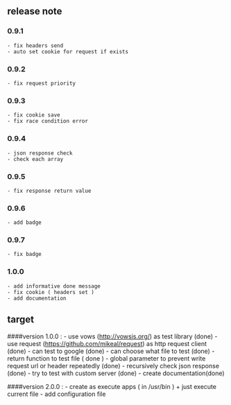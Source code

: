## release note

### 0.9.1
    - fix headers send
    - auto set cookie for request if exists
### 0.9.2
    - fix request priority
### 0.9.3
    - fix cookie save
    - fix race condition error
### 0.9.4
    - json response check
    - check each array
### 0.9.5
    - fix response return value
### 0.9.6
    - add badge
### 0.9.7
    - fix badge
### 1.0.0
    - add informative done message
    - fix cookie ( headers set )
    - add documentation

## target

####version 1.0.0 :
	- use vows (http://vowsjs.org/) as test library (done)
	- use request (https://github.com/mikeal/request) as http request client (done)
	- can test to google (done)
	- can choose what file to test (done)
	- return function to test file ( done )
    - global parameter to prevent write request url or header repeatedly (done)
    - recursively check json response (done)
	- try to test with custom server (done)
	- create documentation(done)

####version 2.0.0 :
    - create as execute apps ( in /usr/bin )
        + just execute current file
    - add configuration file